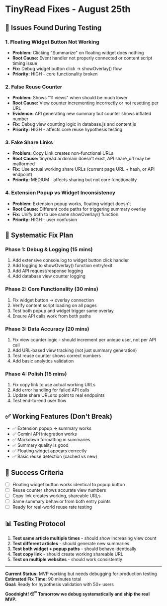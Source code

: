 # TinyRead Fixes - August 25th

## 🐛 Issues Found During Testing

### 1. Floating Widget Button Not Working
- **Problem:** Clicking "Summarize" on floating widget does nothing
- **Root Cause:** Event handler not properly connected or content script timing issue
- **Fix:** Debug widget button click → showOverlay() flow
- **Priority:** HIGH - core functionality broken

### 2. False Reuse Counter  
- **Problem:** Shows "11 views" when should be much lower
- **Root Cause:** View counter incrementing incorrectly or not resetting per URL
- **Evidence:** API generating new summary but counter shows inflated number
- **Fix:** Debug view counting logic in database.js and content.js
- **Priority:** HIGH - affects core reuse hypothesis testing

### 3. Fake Share Links
- **Problem:** Copy Link creates non-functional URLs  
- **Root Cause:** tinyread.ai domain doesn't exist, API share_url may be malformed
- **Fix:** Use actual working share URLs (current page URL + hash, or API endpoint)
- **Priority:** MEDIUM - affects sharing but not core functionality

### 4. Extension Popup vs Widget Inconsistency
- **Problem:** Extension popup works, floating widget doesn't
- **Root Cause:** Different code paths for triggering summary overlay
- **Fix:** Unify both to use same showOverlay() function
- **Priority:** HIGH - user confusion

## 🔧 Systematic Fix Plan

### Phase 1: Debug & Logging (15 mins)
1. Add extensive console.log to widget button click handler
2. Add logging to showOverlay() function entry/exit  
3. Add API request/response logging
4. Add database view counter logging

### Phase 2: Core Functionality (30 mins)
1. Fix widget button → overlay connection
2. Verify content script loading on all pages
3. Test both popup and widget trigger same overlay
4. Ensure API calls work from both paths

### Phase 3: Data Accuracy (20 mins)  
1. Fix view counter logic - should increment per unique user, not per API call
2. Add URL-based view tracking (not just summary generation)
3. Test reuse counter shows correct numbers
4. Add basic analytics validation

### Phase 4: Polish (15 mins)
1. Fix copy link to use actual working URLs  
2. Add error handling for failed API calls
3. Update share URLs to point to real endpoints
4. Test end-to-end user flow

## ✅ Working Features (Don't Break)
- ✅ Extension popup → summary works
- ✅ Gemini API integration works  
- ✅ Markdown formatting in summaries
- ✅ Summary quality is good
- ✅ Floating widget appears correctly
- ✅ Basic reuse detection (cached vs new)

## 🎯 Success Criteria
- [ ] Floating widget button works identical to popup button
- [ ] Reuse counter shows accurate view numbers  
- [ ] Copy link creates working, shareable URLs
- [ ] Same summary behavior from both entry points
- [ ] Ready for real-world reuse rate testing

## 📊 Testing Protocol
1. **Test same article multiple times** - should show increasing view count
2. **Test different articles** - should generate new summaries  
3. **Test both widget + popup paths** - should behave identically
4. **Test copy link** - should create working shareable URL
5. **Test on multiple websites** - should work consistently

---

**Current Status:** MVP working but needs debugging for production testing  
**Estimated Fix Time:** 90 minutes total  
**Goal:** Ready for hypothesis validation with 50+ users

**Goodnight! 😴 Tomorrow we debug systematically and ship the real MVP.**